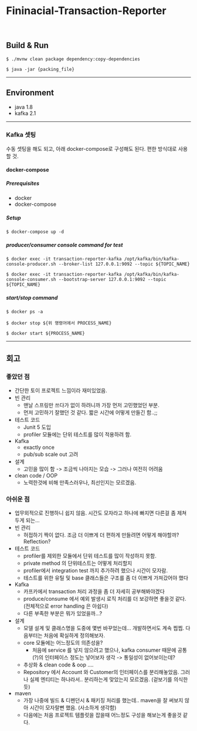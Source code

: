 # Fininacial-Transaction-Reporter
<br>

## Build & Run

```
$ ./mvnw clean package dependency:copy-dependencies

$ java -jar {packing_file}
```

***

## Environment

- java 1.8
- kafka 2.1

***

### Kafka 셋팅
수동 셋팅을 해도 되고, 아래 docker-compose로 구성해도 된다. 편한 방식대로 사용할 것.

#### docker-compose

##### Prerequisites
<ul>
    <li> docker </li>
    <li> docker-compose </li>
</ul>

##### Setup

```
$ docker-compose up -d
```

##### producer/consumer console command for test
```
$ docker exec -it transaction-reporter-kafka /opt/kafka/bin/kafka-console-producer.sh --broker-list 127.0.0.1:9092 --topic ${TOPIC_NAME}

$ docker exec -it transaction-reporter-kafka /opt/kafka/bin/kafka-console-consumer.sh --bootstrap-server 127.0.0.1:9092 --topic ${TOPIC_NAME}
```

##### start/stop command 
```
$ docker ps -a

$ docker stop ${위 명령어에서 PROCESS_NAME}

$ docker start ${PROCESS_NAME}
```

***

## 회고

### 좋았던 점
- 간단한 토이 프로젝트 느낌이라 재미있었음.
- 빈 관리
    - 맨날 스프링만 쓰다가 없이 하려니까 가장 먼저 고민했었던 부분. 
    - 먼저 고민하기 잘했던 것 같다. 짧은 시간에 어떻게 만들긴 함..;;
- 테스트 코드
    - Junit 5 도입
    - profiler 모듈에는 단위 테스트를 많이 적용하려 함.
- Kafka
    - exactly once
    - pub/sub scale out 고려
- 설계
    - 고민을 많이 함 -> 조금씩 나아지는 모습 -> 그러나 여전히 어려움
- clean code / OOP
    - 노력한것에 비해 만족스러우나, 최선인지는 모르겠음.


### 아쉬운 점
- 업무외적으로 진행하니 쉽지 않음. 시간도 모자라고 하나에 빠지면 다른걸 좀 제쳐두게 되는...
- 빈 관리
    - 허접하기 짝이 없다. 조금 더 이쁘게 더 편하게 만들려면 어떻게 해야할까? Reflection?
- 테스트 코드
    - profiler를 제외한 모듈에서 단위 테스트를 많이 작성하지 못함.
    - private method 의 단위테스트는 어떻게 처리할지
    - profiler에서 integration test 까지 추가하려 했으나 시간이 모자람.
    - 테스트를 위한 유틸 및 base 클래스들은 구조를 좀 더 이쁘게 가져갔어야 했다
- Kafka
    - 카프카에서 transaction 처리 과정을 좀 더 자세히 공부해봐야겠다
    - produce/consume 에서 예외 발생시 로직 처리를 더 보강하면 좋을것 같다. (전체적으로 error handling 은 아쉽다) 
    - 다른 부족한 부분은 뭐가 있었을까...?
- 설계
    - 모델 설계 및 클래스명을 도중에 몇번 바꾸었는데... 개발하면서도 계속 찝찝. 다음부터는 처음에 확실하게 정의해보자.
    - core 모듈에는 어느정도의 의존성을?
        - 처음에 service 를 넣지 않으려고 했으나, kafka consumer 때문에 공통(?)의 인터페이스 정도는 넣어보자 생각 -> 통일성이 없어보이는데?
    - 추상화 & clean code & oop ....
    - Repository 에서 Account 와 Customer의 인터페이스를 분리해놓았음. 그러나 실제 엔티티는 하나라서.. 분리하는게 맞았는지 모르겠음. (겉보기를 의식한듯)
- maven
    - 가장 나중에 빌드 & 디펜던시 & 패키징 처리를 했는데.. maven을 잘 써보지 않아 시간이 모자랄뻔 했음. (사소하게 생각함)
    - 다음에는 처음 프로젝트 템플릿을 잡을때 어느정도 구성을 해보는게 좋을것 같다.
